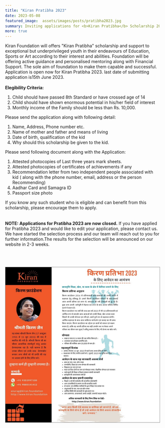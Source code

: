 ```yaml
---
title: "Kiran Pratibha 2023"
date: 2023-05-08
featured_image:  assets/images/posts/pratibha2023.jpg
summary: Inviting applications for <b>Kiran Pratibha</b> Scholarship 2023. All young achievers, please note that June 15 2023, is the last date to your submit application. 
more: true
---
```


Kiran Foundation will offers "Kiran Pratibha" scholarship and support to exceptional but underprivileged youth in their endeavours of Education, Sports or Art according to their interest and abilities. Foundation will be offering active guidance and personalised mentoring along with Financial Support. The sole aim of foundation to make them capable and successful. Application is open now for Kiran Pratibha 2023. last date of submitting application is15th June 2023.<br/><br/>
<b>Elegibility Criteria:</b>
1. Child should have passed 8th Standard or have crossed age of 14
2. Child should have shown enormous potential in his/her field of interest
3. Monthly income of the Family should be less than Rs. 10,000.

Please send the application along with following detail:
1. Name, Address, Phone number etc. 
2. Name of mother and father and means of living
3. Date of birth, qualification of the kid
4. Why should this scholarship be given to the kid.

Please send following document along with the Application:
1. Attested photocopies of Last three years mark sheets.
2. Attested photocopies of certificates of achievements if any
3. Recommendation letter from two independent people associated with kid ( along with the phone number, email, address or the person Recommending)
4. Aadhar Card and Samagra ID
5. Passport size photo

If you know any such student who is eligible and can benefit from this scholarship, please encourage them to apply. 
<br/> <br/> <br/>
             <b> NOTE: 
              Applications for Pratibha 2023 are now closed.</b>  If you have applied for Pratibha 2023 and would like to edit your application,  please contact us. We have started the selection process and our team will reach out to you for further information.The results for the selection will be announced on our website in 2-3 weeks.   
          <br/>
<!--div class="button" align="center">
					<a href="https://forms.gle/DUSrs5XhL5poHebA9">Submit Application Online</a>
</div-->
<br/> <br/>
<img src="/images/posts/pratibha2023_full.jpg" style="border: 1px solid #888;"/>

